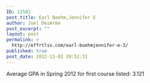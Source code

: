 ```yaml
---
ID: 12581
post_title: Earl Boehm,Jennifer E
author: Joel DesArmo
post_excerpt: ""
layout: post
permalink: >
  http://effrtlss.com/earl-boehmjennifer-e-3/
published: true
post_date: 2012-11-02 20:52:31
---
```

<p>Average GPA in Spring 2012 for first course listed: 3.121</p>